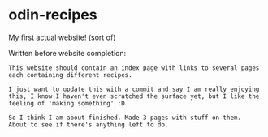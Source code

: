 # odin-recipes
My first actual website! (sort of)

Written before website completion:

    This website should contain an index page with links to several pages
    each containing different recipes.

    I just want to update this with a commit and say I am really enjoying
    this, I know I haven't even scratched the surface yet, but I like the 
    feeling of 'making something' :D

    So I think I am about finished. Made 3 pages with stuff on them.
    About to see if there's anything left to do.